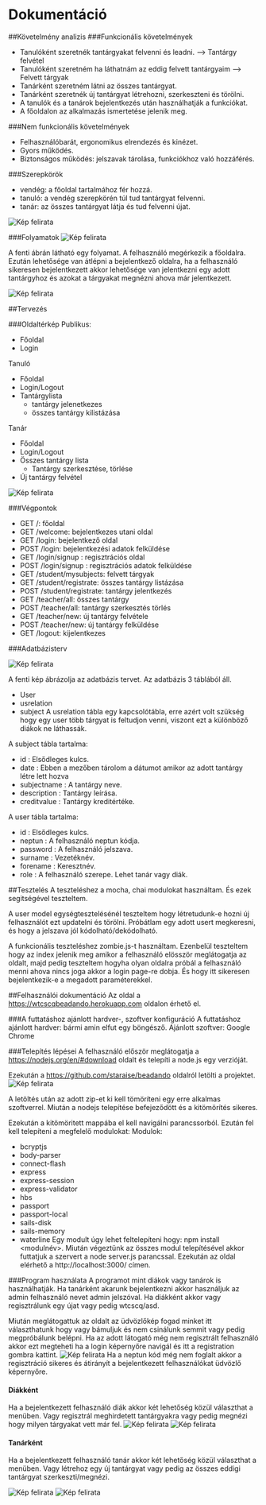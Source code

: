 # Dokumentáció

##Követelmény analizis
###Funkcionális követelmények
- Tanulóként szeretnék tantárgyakat felvenni és leadni. --> Tantárgy felvétel
- Tanulóként szeretném ha láthatnám az eddig felvett tantárgyaim --> Felvett tárgyak
- Tanárként szeretném látni az összes tantárgyat.
- Tanárként szeretnék új tantárgyat létrehozni, szerkeszteni és törölni.
- A tanulók és a tanárok bejelentkezés után használhatják a funkciókat.
- A főoldalon az alkalmazás ismertetése jelenik meg.

###Nem funkcionális követelmények
- Felhasználóbarát, ergonomikus elrendezés és kinézet.
- Gyors működés.
- Biztonságos működés: jelszavak tárolása, funkciókhoz való hozzáférés.

###Szerepkörök

- vendég: a főoldal tartalmához fér hozzá.
- tanuló: a vendég szerepkörén túl tud tantárgyat felvenni.
- tanár: az összes tantárgyat látja és tud felvenni újat.

![Kép felirata](docs/images/elsokep.PNG)

###Folyamatok
![Kép felirata](docs/images/masodikkep.PNG)

A fenti ábrán látható egy folyamat. A felhasználó megérkezik a főoldalra. Ezután lehetősége van átlépni a bejelentkező oldalra, ha a felhasználó sikeresen bejelentkezett akkor lehetősége van jelentkezni egy adott tantárgyhoz és azokat a tárgyakat megnézni ahova már jelentkezett.

![Kép felirata](docs/images/harmadikkep.PNG)

##Tervezés

###Oldaltérkép
Publikus:

- Főoldal
- Login

Tanuló

- Főoldal
- Login/Logout
- Tantárgylista
    + tantárgy jelenetkezes
    + összes tantárgy kilistázása

Tanár

- Főoldal
- Login/Logout
- Összes tantárgy lista
    + Tantárgy szerkesztése, törlése
- Új tantárgy felvétel

![Kép felirata](docs/images/negyedikkep.PNG)

###Végpontok

- GET /: főoldal
- GET /welcome: bejelentkezes utani oldal
- GET /login: bejelentkező oldal
- POST /login: bejelentkezési adatok felküldése
- GET /login/signup : regisztrációs oldal
- POST /login/signup : regisztrációs adatok felküldése
- GET /student/mysubjects: felvett tárgyak
- GET /student/registrate: összes tantárgy listázása
- POST /student/registrate: tantárgy jelentkezés
- GET /teacher/all: összes tantárgy
- POST /teacher/all: tantárgy szerkesztés törlés
- GET /teacher/new: új tantárgy felvétele
- POST /teacher/new: új tantárgy felküldése
- GET /logout: kijelentkezes

###Adatbázisterv

![Kép felirata](docs/images/otodikkep.PNG)

A fenti kép ábrázolja az adatbázis tervet. Az adatbázis 3 táblából áll.
- User
- usrelation
- subject
A usrelation tábla egy kapcsolótábla, erre azért volt szükség hogy egy user több tárgyat is feltudjon venni, viszont ezt a különböző diákok ne láthassák.

A subject tábla tartalma:
- id : Elsődleges kulcs.
- date : Ebben a mezőben tárolom a dátumot amikor az adott tantárgy létre lett hozva
- subjectname : A tantárgy neve.
- description : Tantárgy leírása.
- creditvalue : Tantárgy kreditértéke.

A user tábla tartalma:
- id : Elsődleges kulcs.
- neptun : A felhasználó neptun kódja.
- password : A felhasználó jelszava.
- surname : Vezetéknév.
- forename : Keresztnév.
- role : A felhasználó szerepe. Lehet tanár vagy diák.

##Tesztelés
A teszteléshez a mocha, chai modulokat használtam. És ezek segitségével teszteltem.

A user model egységtesztelésénél teszteltem hogy létretudunk-e hozni új felhasználót ezt updatelni és törölni.
Próbátlam egy adott usert megkeresni, és hogy a jelszava jól kódolható/dekódolható.

A funkcionális teszteléshez zombie.js-t használtam.
Ezenbelül teszteltem hogy az index jelenik meg amikor a felhasználó elösször meglátogatja az oldalt,
majd pedig teszteltem hogyha olyan oldalra próbál a felhasználó menni ahova nincs joga akkor a login page-re dobja.
És hogy itt sikeresen bejelentkezik-e a megadott paraméterekkel.

##Felhasználói dokumentáció
Az oldal a https://wtcscqbeadando.herokuapp.com oldalon érhető el.

###A futtatáshoz ajánlott hardver-, szoftver konfiguráció
A futtatáshoz ajánlott hardver: bármi amin elfut egy böngésző.
Ajánlott szoftver: Google Chrome

###Telepítés lépései
A felhasználó először meglátogatja a https://nodejs.org/en/#download oldalt és telepíti a node.js egy verzióját.

Ezekután a https://github.com/staraise/beadando oldalról letölti a projektet. 
![Kép felirata](docs/images/hetedik.JPG)

A letöltés után az adott zip-et ki kell tömöríteni egy erre alkalmas szoftverrel. Miután a nodejs telepítése befejeződött és a kitömörítés sikeres.

Ezekután a kitömöritett mappába el kell navigálni parancssorból. Ezután fel kell telepíteni a megfelelő modulokat:
Modulok:
 - bcryptjs
 - body-parser
 - connect-flash
 - express
 - express-session
 - express-validator
 - hbs
 - passport
 - passport-local
 - sails-disk
 - sails-memory
 - waterline
Egy modult úgy lehet feltelepíteni hogy: npm install <modulnév>. Miután végeztünk az összes modul telepítésével akkor futtatjuk a szervert a node server.js parancssal. Ezekután az oldal elérhető a http://localhost:3000/ címen.

###Program használata
A programot mint diákok vagy tanárok is használhatják.
Ha tanárként akarunk bejelentkezni akkor használjuk az admin felhasználó nevet admin jelszóval.
Ha diákként akkor vagy regisztrálunk egy újat vagy pedig wtcscq/asd.

Miután meglátogattuk az oldalt az üdvözlőkép fogad minket itt választhatunk hogy vagy bámuljuk és nem csinálunk semmit vagy pedig megpróbálunk belépni. Ha az adott látogató még nem regisztrált felhasználó akkor ezt megteheti ha a login képernyőre navigál és itt a registration gombra kattint.
![Kép felirata](docs/images/10.JPG)
Ha a neptun kód még nem foglalt akkor a regisztráció sikeres és átirányít a bejelentkezett felhasználókat üdvözlő képernyőre.

#### Diákként

Ha a bejelentkezett felhasználó diák akkor két lehetőség közül választhat a menüben. Vagy regisztrál meghirdetett tantárgyakra vagy pedig megnézi hogy milyen tárgyakat vett már fel.
![Kép felirata](docs/images/11.JPG)
![Kép felirata](docs/images/12.JPG)

#### Tanárként

Ha a bejelentkezett felhasználó tanár akkor két lehetőség közül választhat a menüben. Vagy létrehoz egy új tantárgyat vagy pedig az összes eddigi tantárgyat szerkeszti/megnézi.

![Kép felirata](docs/images/13.JPG)
![Kép felirata](docs/images/14.JPG)


